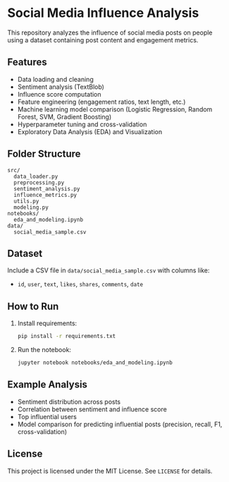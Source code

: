 # Social Media Influence Analysis

This repository analyzes the influence of social media posts on people using a dataset containing post content and engagement metrics.

## Features

- Data loading and cleaning
- Sentiment analysis (TextBlob)
- Influence score computation
- Feature engineering (engagement ratios, text length, etc.)
- Machine learning model comparison (Logistic Regression, Random Forest, SVM, Gradient Boosting)
- Hyperparameter tuning and cross-validation
- Exploratory Data Analysis (EDA) and Visualization

## Folder Structure

```
src/
  data_loader.py
  preprocessing.py
  sentiment_analysis.py
  influence_metrics.py
  utils.py
  modeling.py
notebooks/
  eda_and_modeling.ipynb
data/
  social_media_sample.csv
```

## Dataset

Include a CSV file in `data/social_media_sample.csv` with columns like:

- `id`, `user`, `text`, `likes`, `shares`, `comments`, `date`

## How to Run

1. Install requirements:  
   ```bash
   pip install -r requirements.txt
   ```

2. Run the notebook:  
   ```bash
   jupyter notebook notebooks/eda_and_modeling.ipynb
   ```

## Example Analysis

- Sentiment distribution across posts
- Correlation between sentiment and influence score
- Top influential users
- Model comparison for predicting influential posts (precision, recall, F1, cross-validation)

## License

This project is licensed under the MIT License. See `LICENSE` for details.
